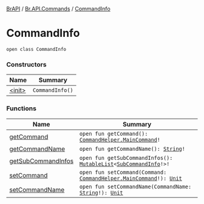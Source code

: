 [BrAPI](../../index.md) / [Br.API.Commands](../index.md) / [CommandInfo](./index.md)

# CommandInfo

`open class CommandInfo`

### Constructors

| Name | Summary |
|---|---|
| [&lt;init&gt;](-init-.md) | `CommandInfo()` |

### Functions

| Name | Summary |
|---|---|
| [getCommand](get-command.md) | `open fun getCommand(): `[`CommandHelper.MainCommand`](../-command-helper/-main-command/index.md)`!` |
| [getCommandName](get-command-name.md) | `open fun getCommandName(): `[`String`](https://kotlinlang.org/api/latest/jvm/stdlib/kotlin/-string/index.html)`!` |
| [getSubCommandInfos](get-sub-command-infos.md) | `open fun getSubCommandInfos(): `[`MutableList`](https://kotlinlang.org/api/latest/jvm/stdlib/kotlin.collections/-mutable-list/index.html)`<`[`SubCommandInfo`](../-sub-command-info/index.md)`!>!` |
| [setCommand](set-command.md) | `open fun setCommand(Command: `[`CommandHelper.MainCommand`](../-command-helper/-main-command/index.md)`!): `[`Unit`](https://kotlinlang.org/api/latest/jvm/stdlib/kotlin/-unit/index.html) |
| [setCommandName](set-command-name.md) | `open fun setCommandName(CommandName: `[`String`](https://kotlinlang.org/api/latest/jvm/stdlib/kotlin/-string/index.html)`!): `[`Unit`](https://kotlinlang.org/api/latest/jvm/stdlib/kotlin/-unit/index.html) |
